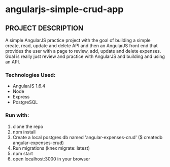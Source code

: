# angularjs-simple-crud-app

## PROJECT DESCRIPTION
A simple AngularJS practice project with the goal of building a simple create, read, update and delete API and then an AngularJS front end that provides the user with a page to review, add, update and delete expenses.  Goal is really just review and practice with AngularJS and building and using an API.

### Technologies Used:
* AngularJS 1.6.4
* Node
* Express
* PostgreSQL

### Run with:
1. clone the repo
2. npm install
3. Create a local postgres db named 'angular-expenses-crud' ($ createdb angular-expenses-crud)
4. Run migrations (knex migrate: latest)
5. npm start
6. open localhost:3000 in your browser
